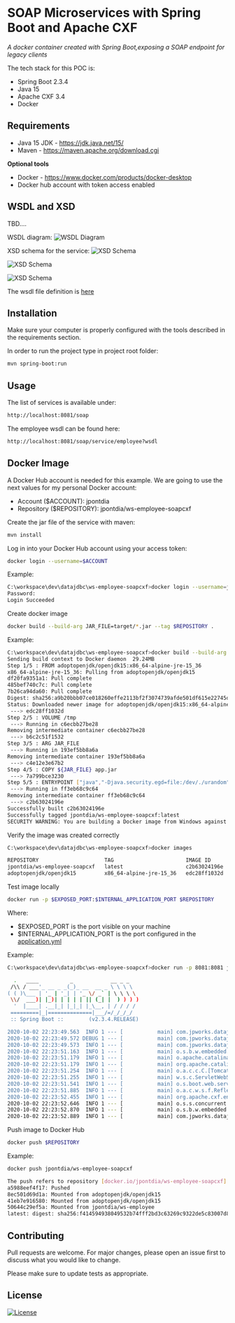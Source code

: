 # SOAP Microservices with Spring Boot and Apache CXF
*A docker container created with Spring Boot,exposing a SOAP endpoint for legacy clients*

The tech stack for this POC is:
* Spring Boot 2.3.4
* Java 15
* Apache CXF 3.4
* Docker
 
## Requirements
* Java 15 JDK - https://jdk.java.net/15/
* Maven - https://maven.apache.org/download.cgi

**Optional tools**
* Docker - https://www.docker.com/products/docker-desktop
* Docker hub account with token access enabled

## WSDL and XSD

TBD....

WSDL diagram:
![WSDL Diagram](/doc/wsdl-diagram.png)

XSD schema for the service:
![XSD Schema](/doc/xsd-employeesresponse.png)

![XSD Schema](/doc/xsd-employeebynamerequest.png)

![XSD Schema](/doc/xsd-employeebyidrequest.png)

The wsdl file definition is [here](/src/main/resources/wsdl/EmployeeServices.wsdl)

## Installation

Make sure your computer is properly configured with the tools described in the requirements section.

In order to run the project type in project root folder:
```bash
mvn spring-boot:run
```

## Usage
The list of services is available under:
```html
http://localhost:8081/soap
```

The employee wsdl can be found here:
```html
http://localhost:8081/soap/service/employee?wsdl
```

## Docker Image

A Docker Hub account is needed for this example. We are going to use the next values for my personal Docker account:

* Account ($ACCOUNT): jpontdia 
* Repository ($REPOSITORY): jpontdia/ws-employee-soapcxf 

Create the jar file of the service with maven:
```bash
mvn install
```

Log in into your Docker Hub account using your access token:
```bash
docker login --username=$ACCOUNT
```

Example:
```bash
C:\workspace\dev\datajdbc\ws-employee-soapcxf>docker login --username=jpontdia
Password:
Login Succeeded
```

Create docker image
```bash
docker build --build-arg JAR_FILE=target/*.jar --tag $REPOSITORY .
```

Example:
```bash
C:\workspace\dev\datajdbc\ws-employee-soapcxf>docker build --build-arg JAR_FILE=target/*.jar --tag jpontdia/ws-employee-soapcxf .
Sending build context to Docker daemon  29.24MB
Step 1/5 : FROM adoptopenjdk/openjdk15:x86_64-alpine-jre-15_36
x86_64-alpine-jre-15_36: Pulling from adoptopenjdk/openjdk15
df20fa9351a1: Pull complete
485bef740c7c: Pull complete
7b26ca94da60: Pull complete
Digest: sha256:a9b20bbb07ce018260effe2113bf2f3074739afde501df615e22745df3b48571
Status: Downloaded newer image for adoptopenjdk/openjdk15:x86_64-alpine-jre-15_36
 ---> edc28ff1032d
Step 2/5 : VOLUME /tmp
 ---> Running in c6ecbb27be28
Removing intermediate container c6ecbb27be28
 ---> b6c2c51f1532
Step 3/5 : ARG JAR_FILE
 ---> Running in 193ef5bb8a6a
Removing intermediate container 193ef5bb8a6a
 ---> c4e12e3e67b2
Step 4/5 : COPY ${JAR_FILE} app.jar
 ---> 7a799bce3230
Step 5/5 : ENTRYPOINT ["java","-Djava.security.egd=file:/dev/./urandom","-jar","/app.jar"]
 ---> Running in ff3eb68c9c64
Removing intermediate container ff3eb68c9c64
 ---> c2b63024196e
Successfully built c2b63024196e
Successfully tagged jpontdia/ws-employee-soapcxf:latest
SECURITY WARNING: You are building a Docker image from Windows against a non-Windows Docker host. All files and directories added to build context will have '-rwxr-xr-x' permissions. It is recommended to double check and reset permissions for sensitive files and directories.
```

Verify the image was created correctly
```bash
C:\workspace\dev\datajdbc\ws-employee-soapcxf>docker images

REPOSITORY                     TAG                       IMAGE ID            CREATED             SIZE
jpontdia/ws-employee-soapcxf   latest                    c2b63024196e        19 minutes ago      221MB
adoptopenjdk/openjdk15         x86_64-alpine-jre-15_36   edc28ff1032d        9 days ago          192MB
```

Test image locally
```bash
docker run -p $EXPOSED_PORT:$INTERNAL_APPLICATION_PORT $REPOSITORY
```
Where:
* $EXPOSED_PORT is the port visible on your machine
* $INTERNAL_APPLICATION_PORT is the port configured in the [application.yml](/src/main/resources/application.yml)

Example:
```bash
C:\workspace\dev\datajdbc\ws-employee-soapcxf>docker run -p 8081:8081 jpontdia/ws-employee-soapcxf

  .   ____          _            __ _ _
 /\\ / ___'_ __ _ _(_)_ __  __ _ \ \ \ \
( ( )\___ | '_ | '_| | '_ \/ _` | \ \ \ \
 \\/  ___)| |_)| | | | | || (_| |  ) ) ) )
  '  |____| .__|_| |_|_| |_\__, | / / / /
 =========|_|==============|___/=/_/_/_/
 :: Spring Boot ::        (v2.3.4.RELEASE)

2020-10-02 22:23:49.563  INFO 1 --- [           main] com.jpworks.datajdbc.MainApplication     : Starting MainApplication v1.0.1-SNAPSHOT on b6e50b2f461b with PID 1 (/app.jar started by root in /)
2020-10-02 22:23:49.572 DEBUG 1 --- [           main] com.jpworks.datajdbc.MainApplication     : Running with Spring Boot v2.3.4.RELEASE, Spring v5.2.9.RELEASE
2020-10-02 22:23:49.573  INFO 1 --- [           main] com.jpworks.datajdbc.MainApplication     : The following profiles are active: local
2020-10-02 22:23:51.163  INFO 1 --- [           main] o.s.b.w.embedded.tomcat.TomcatWebServer  : Tomcat initialized with port(s): 8081 (http)
2020-10-02 22:23:51.179  INFO 1 --- [           main] o.apache.catalina.core.StandardService   : Starting service [Tomcat]
2020-10-02 22:23:51.179  INFO 1 --- [           main] org.apache.catalina.core.StandardEngine  : Starting Servlet engine: [Apache Tomcat/9.0.38]
2020-10-02 22:23:51.254  INFO 1 --- [           main] o.a.c.c.C.[Tomcat].[localhost].[/]       : Initializing Spring embedded WebApplicationContext
2020-10-02 22:23:51.255  INFO 1 --- [           main] w.s.c.ServletWebServerApplicationContext : Root WebApplicationContext: initialization completed in 1625 ms
2020-10-02 22:23:51.541  INFO 1 --- [           main] o.s.boot.web.servlet.RegistrationBean    : Servlet CXFServlet was not registered (possibly already registered?)
2020-10-02 22:23:51.885  INFO 1 --- [           main] o.a.c.w.s.f.ReflectionServiceFactoryBean : Creating Service {http://service.datajdbc.jpworks.com/}EmployeeEndpointService from class com.jpworks.employee.EmployeeService
2020-10-02 22:23:52.455  INFO 1 --- [           main] org.apache.cxf.endpoint.ServerImpl       : Setting the server's publish address to be /service/employee
2020-10-02 22:23:52.646  INFO 1 --- [           main] o.s.s.concurrent.ThreadPoolTaskExecutor  : Initializing ExecutorService 'applicationTaskExecutor'
2020-10-02 22:23:52.870  INFO 1 --- [           main] o.s.b.w.embedded.tomcat.TomcatWebServer  : Tomcat started on port(s): 8081 (http) with context path ''
2020-10-02 22:23:52.889  INFO 1 --- [           main] com.jpworks.datajdbc.MainApplication     : Started MainApplication in 4.018 seconds (JVM running for 4.625)
```

Push image to Docker Hub
```bash
docker push $REPOSITORY
```

Example:
```bash
docker push jpontdia/ws-employee-soapcxf

The push refers to repository [docker.io/jpontdia/ws-employee-soapcxf]
a5988eef4f17: Pushed
8ec501d69d1a: Mounted from adoptopenjdk/openjdk15
41eb7e916580: Mounted from adoptopenjdk/openjdk15
50644c29ef5a: Mounted from jpontdia/ws-employee
latest: digest: sha256:f414594938049532b74fff2bd3c63269c9322de5c83007d8b42a5f46f1b93ec6 size: 1163
```

## Contributing
Pull requests are welcome. For major changes, please open an issue first to discuss what you would like to change.

Please make sure to update tests as appropriate.

## License
[![License](https://img.shields.io/badge/License-Apache%202.0-yellowgreen.svg)](https://opensource.org/licenses/Apache-2.0)